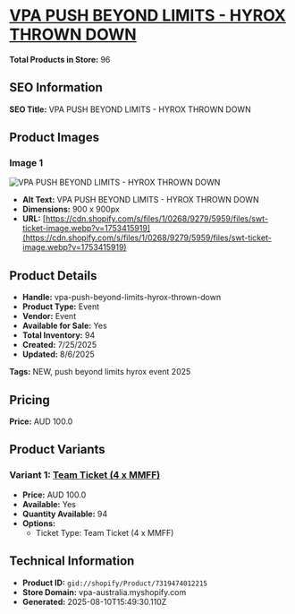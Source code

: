 # [VPA PUSH BEYOND LIMITS - HYROX THROWN DOWN](https://vpa-australia.myshopify.com/products/vpa-push-beyond-limits-hyrox-thrown-down)

**Total Products in Store:** 96

## SEO Information

**SEO Title:** VPA PUSH BEYOND LIMITS - HYROX THROWN DOWN

## Product Images

### Image 1
![VPA PUSH BEYOND LIMITS - HYROX THROWN DOWN](https://cdn.shopify.com/s/files/1/0268/9279/5959/files/swt-ticket-image.webp?v=1753415919)

- **Alt Text:** VPA PUSH BEYOND LIMITS - HYROX THROWN DOWN
- **Dimensions:** 900 x 900px
- **URL:** [https://cdn.shopify.com/s/files/1/0268/9279/5959/files/swt-ticket-image.webp?v=1753415919](https://cdn.shopify.com/s/files/1/0268/9279/5959/files/swt-ticket-image.webp?v=1753415919)

## Product Details

- **Handle:** vpa-push-beyond-limits-hyrox-thrown-down
- **Product Type:** Event
- **Vendor:** Event
- **Available for Sale:** Yes
- **Total Inventory:** 94
- **Created:** 7/25/2025
- **Updated:** 8/6/2025

**Tags:** NEW, push beyond limits hyrox event 2025

## Pricing

**Price:** AUD 100.0

## Product Variants

### Variant 1: [Team Ticket (4 x MMFF)](https://vpa-australia.myshopify.com/products/vpa-push-beyond-limits-hyrox-thrown-down)

- **Price:** AUD 100.0
- **Available:** Yes
- **Quantity Available:** 94
- **Options:**
  - Ticket Type: Team Ticket (4 x MMFF)

## Technical Information

- **Product ID:** `gid://shopify/Product/7319474012215`
- **Store Domain:** vpa-australia.myshopify.com
- **Generated:** 2025-08-10T15:49:30.110Z

